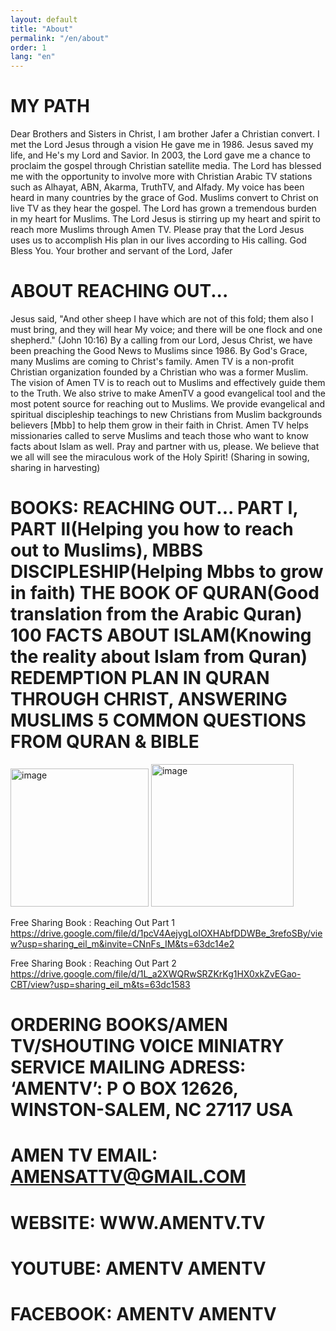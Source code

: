 ```yaml
---
layout: default
title: "About"
permalink: "/en/about"
order: 1
lang: "en"
---
```


# MY PATH

Dear Brothers and Sisters in Christ, I am brother Jafer a Christian convert. I met the Lord Jesus through a vision He gave me in 1986. Jesus saved my life, and He's my Lord and Savior.
In 2003, the Lord gave me a chance to proclaim the gospel through Christian satellite media. The Lord has blessed me with the opportunity to involve more with Christian Arabic TV stations such as Alhayat, ABN, Akarma, TruthTV, and Alfady.
My voice has been heard in many countries by the grace of God. Muslims convert to Christ on live TV as they hear the gospel. 
The Lord has grown a tremendous burden in my heart for Muslims. The Lord Jesus is stirring up my heart and spirit to reach more Muslims through Amen TV. 
Please pray that the Lord Jesus uses us to accomplish His plan in our lives according to His calling. God Bless You. 
Your brother and servant of the Lord, Jafer


# ABOUT REACHING OUT...

 Jesus said, "And other sheep I have which are not of this fold; them also I must bring, and they will hear My voice; and there will be one flock and one shepherd." (John 10:16)
By a calling from our Lord, Jesus Christ, we have been preaching the Good News to Muslims since 1986. By God's Grace, many Muslims are coming to Christ's family. Amen TV is a non-profit Christian organization founded by a Christian who was a former Muslim.
The vision of Amen TV is to reach out to Muslims and effectively guide them to the Truth. We also strive to make AmenTV a good evangelical tool and the most potent source for reaching out to Muslims. 
We provide evangelical and spiritual discipleship teachings to new Christians from Muslim backgrounds believers [Mbb] to help them grow in their faith in Christ.
Amen TV helps missionaries called to serve Muslims and teach those who want to know facts about Islam as well. 
Pray and partner with us, please. We believe that we all will see the miraculous work of the Holy Spirit! 
(Sharing in sowing, sharing in harvesting)


# BOOKS: REACHING OUT... PART I, PART II(Helping you how to reach out to Muslims), MBBS DISCIPLESHIP(Helping Mbbs to grow in faith) THE BOOK OF QURAN(Good translation from the Arabic Quran) 100 FACTS ABOUT ISLAM(Knowing the reality about Islam from Quran) REDEMPTION PLAN IN QURAN THROUGH CHRIST, ANSWERING MUSLIMS 5 COMMON QUESTIONS FROM QURAN & BIBLE
<img width="221" alt="image" src="https://user-images.githubusercontent.com/116606482/210141317-25e985ab-5681-4ed5-8905-c93b4ffd0914.png">
<img width="228" alt="image" src="https://user-images.githubusercontent.com/116606482/210149120-25ede954-0200-4063-9cda-274c03a74647.png">

Free Sharing Book : Reaching Out Part 1
https://drive.google.com/file/d/1pcV4AejygLoIOXHAbfDDWBe_3refoSBy/view?usp=sharing_eil_m&invite=CNnFs_IM&ts=63dc14e2

Free Sharing Book : Reaching Out Part 2
https://drive.google.com/file/d/1L_a2XWQRwSRZKrKg1HX0xkZvEGao-CBT/view?usp=sharing_eil_m&ts=63dc1583

# ORDERING BOOKS/AMEN TV/SHOUTING VOICE MINIATRY SERVICE MAILING ADRESS: ‘AMENTV’: P O BOX 12626, WINSTON-SALEM, NC 27117 USA
# AMEN TV EMAIL: AMENSATTV@GMAIL.COM
# WEBSITE: WWW.AMENTV.TV
# YOUTUBE: AMENTV AMENTV
# FACEBOOK: AMENTV AMENTV

# 
